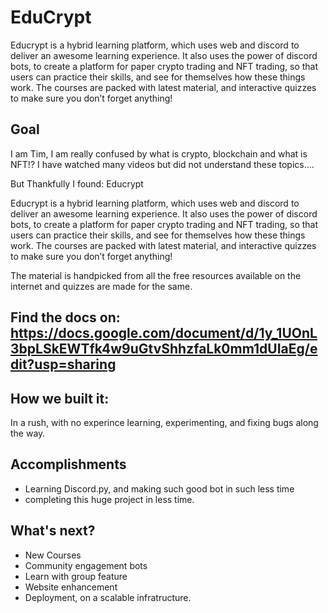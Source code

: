 # EduCrypt
Educrypt is a hybrid learning platform, which uses web and discord to deliver an awesome learning  experience. It also uses the power of discord bots, to create a platform for paper crypto trading and NFT trading, so that users can practice their skills, and see for themselves how these things work. The courses are packed with latest material, and interactive quizzes to make sure you don’t forget anything!


## Goal
I am Tim, I am really confused by what is crypto, blockchain and what is NFT!? I have watched many videos but did not understand these topics…. 

But Thankfully I found: Educrypt

Educrypt is a hybrid learning platform, which uses web and discord to deliver an awesome learning  experience. It also uses the power of discord bots, to create a platform for paper crypto trading and NFT trading, so that users can practice their skills, and see for themselves how these things work. The courses are packed with latest material, and interactive quizzes to make sure you don’t forget anything!

The material is handpicked from all the free resources available on the internet and quizzes are made for the same.

## Find the docs on: https://docs.google.com/document/d/1y_1UOnL3bpLSkEWTfk4w9uGtvShhzfaLk0mm1dUIaEg/edit?usp=sharing 

## How we built it:
In a rush, with no experince learning, experimenting, and fixing bugs along the way.

## Accomplishments
- Learning Discord.py, and making such good bot in such less time
- completing this huge project in less time.

## What's next?
- New Courses
- Community engagement bots
- Learn with group feature
- Website enhancement
- Deployment, on a scalable infratructure.
